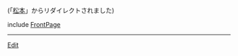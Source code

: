 ---
---
(「[松本](/松本)」からリダイレクトされました)

include [FrontPage](/FrontPage)

----
[Edit](https://github.com/vitroid/vitroid.github.io/edit/master/MD/松本.md)
